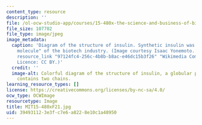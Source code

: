 ```yaml
---
content_type: resource
description: ''
file: /ol-ocw-studio-app/courses/15-480x-the-science-and-business-of-biotechnology-fall-2021/394931123e3fc7e6a8228e10c1a48950_MIT15-480xF21.jpg
file_size: 107702
file_type: image/jpeg
image_metadata:
  caption: 'Diagram of the structure of insulin. Synthetic insulin was the first "golden
    molecule" of the biotech industry. (Image courtesy Isaac Yonemoto. Source: {{%
    resource_link "97124fc4-256c-4b8b-b8ac-e46dc15b3f26" "Wikimedia Commons" %}}.
    Licence: CC BY.)'
  credit: ''
  image-alt: Colorful diagram of the structure of insulin, a globular protein that
    contains two chains.
learning_resource_types: []
license: https://creativecommons.org/licenses/by-nc-sa/4.0/
ocw_type: OCWImage
resourcetype: Image
title: MIT15-480xF21.jpg
uid: 39493112-3e3f-c7e6-a822-8e10c1a48950
---
```

